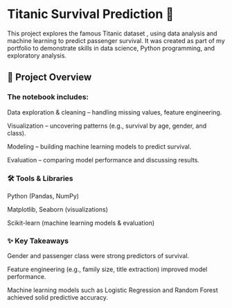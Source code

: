 # Titanic Survival Prediction 🚢

This project explores the famous Titanic dataset
, using data analysis and machine learning to predict passenger survival. It was created as part of my portfolio to demonstrate skills in data science, Python programming, and exploratory analysis.

## 📂 Project Overview

### The notebook includes:

Data exploration & cleaning – handling missing values, feature engineering.

Visualization – uncovering patterns (e.g., survival by age, gender, and class).

Modeling – building machine learning models to predict survival.

Evaluation – comparing model performance and discussing results.

### 🛠️ Tools & Libraries

Python (Pandas, NumPy)

Matplotlib, Seaborn (visualizations)

Scikit-learn (machine learning models & evaluation)

### ✨ Key Takeaways

Gender and passenger class were strong predictors of survival.

Feature engineering (e.g., family size, title extraction) improved model performance.

Machine learning models such as Logistic Regression and Random Forest achieved solid predictive accuracy.
